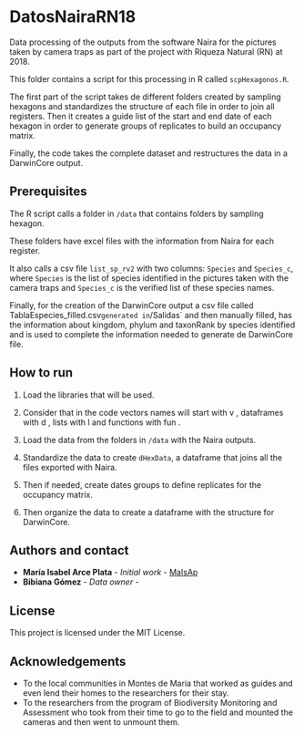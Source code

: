 # DatosNairaRN18

Data processing of the outputs from the software Naira for the pictures taken by camera traps as part of the project with Riqueza Natural (RN) at 2018. 

This folder contains a script for this processing in R called `scpHexagonos.R`.

The first part of the script takes de different folders created by sampling hexagons and standardizes the structure of each file in order to join all registers. Then it creates a guide list of the start and end date of each hexagon in order to generate groups of replicates to build an occupancy matrix. 

Finally, the code takes the complete dataset and restructures the data in a DarwinCore output.

## Prerequisites

The R script calls a folder in `/data` that contains folders by sampling hexagon. 

These folders have excel files with the information from Naira for each register.

It also calls a csv file `list_sp_rv2` with two columns: `Species` and `Species_c`, where `Species` is the list of species identified in the pictures taken with the camera traps and `Species_c` is the verified list of these species names.

Finally, for the creation of the DarwinCore output a csv file called TablaEspecies_filled.csv` generated in `/Salidas` and then manually filled, has the information about kingdom, phylum and taxonRank by species identified and is used to complete the information needed to generate de DarwinCore file.

## How to run

1. Load the libraries that will be used. 

2. Consider that in the code vectors names will start with v , dataframes with d , lists with l and functions with fun .

3. Load the data from the folders in `/data` with the Naira outputs.

4. Standardize the data to create `dHexData`, a dataframe that joins all the files exported with Naira.

5. Then if needed, create dates groups to define replicates for the occupancy matrix.

6. Then organize the data to create a dataframe with the structure for DarwinCore.

## Authors and contact

* **María Isabel Arce Plata** - *Initial work* - [MaIsAp](https://github.com/MaIsAp)
* **Bibiana Gómez** - *Data owner* -

## License

This project is licensed under the MIT License.

## Acknowledgements

* To the local communities in Montes de Maria that worked as guides and even lend their homes to the researchers for their stay.
* To the researchers from the program of Biodiversity Monitoring and Assessment who took from their time to go to the field and mounted the cameras and then went to unmount them.